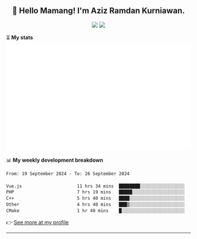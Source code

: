 <h2 align="center">👋 Hello Mamang! I'm Aziz Ramdan Kurniawan.</h2>  
<p align="center">
  <img src="https://komarev.com/ghpvc/?username=azizramdan">
  <img src="https://wakatime.com/badge/user/90056fa0-4c31-4eca-954e-2a3ac05896f9.svg">
</p>
    
⏳ **My stats**  
![](https://raw.githubusercontent.com/azizramdan/github-stats/master/generated/overview.svg#gh-dark-mode-only)

📊 **My weekly development breakdown**
<!--START_SECTION:waka-->

```txt
From: 19 September 2024 - To: 26 September 2024

Vue.js                     11 hrs 34 mins  ████████░░░░░░░░░░░░░░░░░   32.02 %
PHP                        7 hrs 19 mins   █████░░░░░░░░░░░░░░░░░░░░   20.29 %
C++                        5 hrs 40 mins   ████░░░░░░░░░░░░░░░░░░░░░   15.71 %
Other                      4 hrs 40 mins   ███▒░░░░░░░░░░░░░░░░░░░░░   12.95 %
CMake                      1 hr 40 mins    █░░░░░░░░░░░░░░░░░░░░░░░░   04.62 %
```

<!--END_SECTION:waka-->
👉 [See more at my profile](https://wakatime.com/@azizramdan)
***
